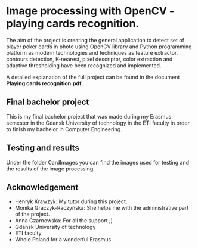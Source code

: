 # Image processing with OpenCV - playing cards recognition.

The aim of the project is creating the general application to detect set of player poker cards in photo using OpenCV library and Python programming platform as modern technologies and techniques as feature extractor, contours detection, K-nearest, pixel descriptor, color extraction and adaptive thresholding have been recognized and implemented.<br>

A detailed explanation of the full project can be found in the document <b> 
Playing cards recognition.pdf </b>.

## Final bachelor project

This is my final bachelor project that was made during my Erasmus semester
in the Gdansk University of technology in the ETI faculty in order to finish
my bachelor in Computer Engineering.

## Testing and results
Under the folder CardImages you can find the images used for testing and the results of the image processing.

## Acknowledgement
- Henryk Krawzyk: My tutor during this project.
- Monika Graczyk-Raczyńska: She helps me with the administrative part of the project.
- Anna Czarnowska: For all the support ;) 
- Gdansk University of technology
- ETI faculty
- Whole Poland for a wonderful Erasmus
